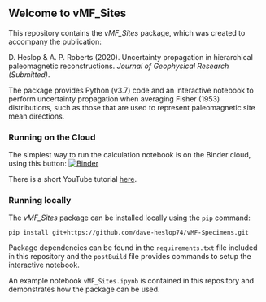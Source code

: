 ## Welcome to vMF_Sites
This repository contains the *vMF_Sites* package, which was created to accompany the publication:

D. Heslop & A. P. Roberts (2020). Uncertainty propagation in hierarchical paleomagnetic reconstructions. *Journal of Geophysical Research (Submitted)*.

The package provides Python (v3.7) code and an interactive notebook to perform uncertainty propagation when averaging Fisher (1953) distributions, such as those that are used to represent paleomagnetic site mean directions. 

### Running on the Cloud
The simplest way to run the calculation notebook is on the Binder cloud, using this button: [![Binder](https://mybinder.org/badge_logo.svg)](https://mybinder.org/v2/gh/dave-heslop74/vMF_Sites/master?urlpath=%2Fapps%2FvMF_Sites.ipynb)

There is a short YouTube tutorial <a href="https://youtu.be/ecHZxUA6-Yg" target="blank">here</a>.

### Running locally
The *vMF_Sites* package can be installed locally using the ```pip``` command:

```pip install git+https://github.com/dave-heslop74/vMF-Specimens.git```

Package dependencies can be found in the ```requirements.txt``` file included in this repository and the ```postBuild``` file provides commands to setup the interactive notebook.

An example notebook ```vMF_Sites.ipynb``` is contained in this repository and demonstrates how the package can be used.
